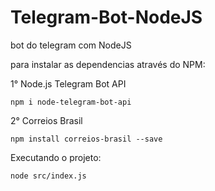 # Telegram-Bot-NodeJS
bot do telegram com NodeJS

para instalar as dependencias através do NPM:

1° Node.js Telegram Bot API
```
npm i node-telegram-bot-api
```

2° Correios Brasil
```
npm install correios-brasil --save
```

Executando o projeto:
```
node src/index.js
```

